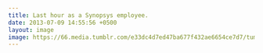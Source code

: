 ```yaml
---
title: Last hour as a Synopsys employee.
date: 2013-07-09 14:55:56 +0500
layout: image
image: https://66.media.tumblr.com/e33dc4d7ed47ba677f432ae6654ce7d7/tumblr_mpny99gOgW1qa6o4ho1_640.jpg
---
```

